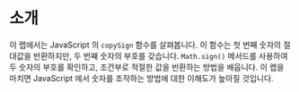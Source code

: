 # 소개

이 랩에서는 JavaScript 의 `copySign` 함수를 살펴봅니다. 이 함수는 첫 번째 숫자의 절대값을 반환하지만, 두 번째 숫자의 부호를 갖습니다. `Math.sign()` 메서드를 사용하여 두 숫자의 부호를 확인하고, 조건부로 적절한 값을 반환하는 방법을 배웁니다. 이 랩을 마치면 JavaScript 에서 숫자를 조작하는 방법에 대한 이해도가 높아질 것입니다.
